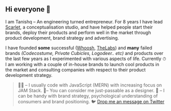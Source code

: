 ## Hi everyone 👋

I am Tanishq – An engineering turned entrepreneur. For 8 years I have lead [Scarlet](https://bescarlet.com), a conceptualisation studio, and have helped people start their brands, deploy their products and perform well in the market through product development, brand strategy and advertising.

I have founded **some** successful ([Whoosh](https://wearwhoosh.com), [TheLabs](https://thelabs.in)) and **many** failed brands _(Codecostume, Private Cubicles, Logodeer.. etc)_ and products over the last few years as I experimented with various aspects of life. Currently ⏱ I am working with a couple of in-house brands to launch cool products in the market and consulting companies with respect to their product development strategy.

> 👨‍💻 – I usually code with JavaScript (MERN) with increasing focus on JAM Stack.
> 🕺– You can consider me just-passable as a designer.
> 🧠 – I can be handy with brand strategy, psychological understanding of consumers and brand positioning.
> 🐦 [Drop me an message on Twitter](https://twitter.com/tanishqxyz)

